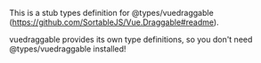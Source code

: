 This is a stub types definition for @types/vuedraggable (https://github.com/SortableJS/Vue.Draggable#readme).

vuedraggable provides its own type definitions, so you don't need @types/vuedraggable installed!